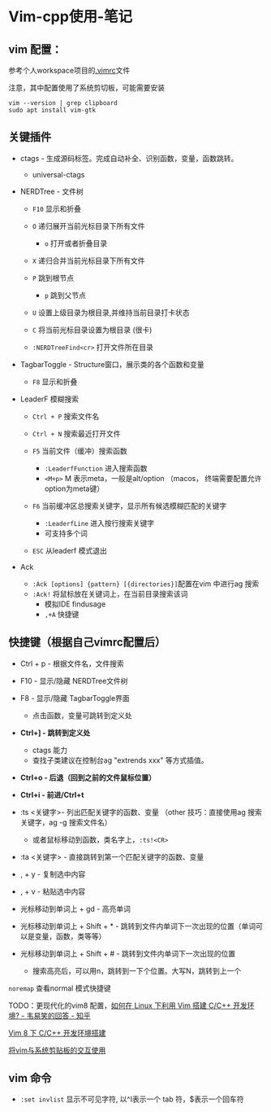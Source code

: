 # Vim-cpp使用-笔记

## vim 配置：

参考个人workspace项目的[.vimrc](https://github.com/tianjiqx/workspace/blob/master/.vimrc)文件

注意，其中配置使用了系统剪切板，可能需要安装

```shell
vim --version | grep clipboard
sudo apt install vim-gtk
```

## 关键插件

- ctags - 生成源码标签。完成自动补全、识别函数，变量，函数跳转。
  
  - universal-ctags

- NERDTree - 文件树
  
  - `F10` 显示和折叠
  
  - `O` 递归展开当前光标目录下所有文件
    
    - `o` 打开或者折叠目录
  
  - `X` 递归合并当前光标目录下所有文件
  
  - `P`  跳到根节点
    
    - `p` 跳到父节点
  
  - `U`  设置上级目录为根目录,并维持当前目录打卡状态
  
  - `C` 将当前光标目录设置为根目录 (很卡)
  
  - `:NERDTreeFind<cr>`   打开文件所在目录

- TagbarToggle - Structure窗口，展示类的各个函数和变量
  
  - `F8` 显示和折叠

- LeaderF 模糊搜索
  
  - `Ctrl + P` 搜索文件名
  
  - `Ctrl + N` 搜索最近打开文件
  
  - `F5` 当前文件（缓冲）搜索函数
    
    - `:LeaderfFunction` 进入搜索函数
    - `<M+p>` M 表示meta，一般是alt/option （macos， 终端需要配置允许option为meta键）
  
  - `F6` 当前缓冲区总搜索关键字，显示所有候选模糊匹配的关键字
    
    - `:LeaderfLine`  进入按行搜索关键字
    - 可支持多个词
  
  - `ESC` 从leaderf 模式退出

- Ack 
  
  - `:Ack [options] {pattern} [{directories}]`配置在vim 中进行ag 搜索
  - `:Ack!` 将鼠标放在关键词上，在当前目录搜索该词
    - 模拟IDE findusage
    - `,+A` 快捷键

## 快捷键（根据自己vimrc配置后）

- Ctrl + p - 根据文件名，文件搜索

- F10 - 显示/隐藏 NERDTree文件树

- F8 - 显示/隐藏 TagbarToggle界面
  
  - 点击函数，变量可跳转到定义处

- **Ctrl+] - 跳转到定义处**
  
  - ctags 能力
  - 查找子类建议在控制台ag "extrends xxx" 等方式插值。

- **Ctrl+o - 后退（回到之前的文件鼠标位置）**

- **Ctrl+i  - 前进/Ctrl+t**

- :ts <关键字>- 列出匹配关键字的函数、变量 （other 技巧：直接使用ag 搜索关键字，ag -g 搜索文件名）
  
  - 或者鼠标移动到函数，类名字上，`:ts!<CR>`

- :ta <关键字> - 直接跳转到第一个匹配关键字的函数、变量

- , + y - 复制选中内容

- , + v - 粘贴选中内容

- 光标移动到单词上 + gd - 高亮单词

- 光标移动到单词上 + Shift + * - 跳转到文件内单词下一次出现的位置（单词可以是变量，函数，类等等）

- 光标移动到单词上 + Shift  + # - 跳转到文件内单词下一次出现的位置 
  
  - 搜索高亮后，可以用n，跳转到一下个位置。大写N，跳转到上一个

`noremap` 查看normal 模式快捷键

TODO：更现代化的vim8 配置，[如何在 Linux 下利用 Vim 搭建 C/C++ 开发环境? - 韦易笑的回答 - 知乎](https://www.zhihu.com/question/47691414/answer/373700711)

[Vim 8 下 C/C++ 开发环境搭建](http://www.skywind.me/blog/archives/2084)

[将vim与系统剪贴板的交互使用](https://zhuanlan.zhihu.com/p/73984381)


## vim 命令

- `:set invlist` 显示不可见字符, 以^I表示一个 tab 符，$表示一个回车符

